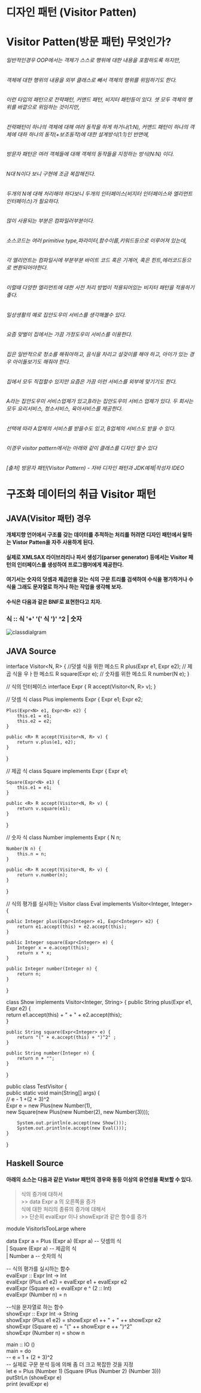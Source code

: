 디자인 패턴 (Visitor Patten) 
======================

# Visitor Patten(방문 패턴) 무엇인가?

###### 일반적인경우 OOP에서는 객체가 스스로 행위에 대한 내용을 포함하도록 하지만,  
###### 객체에 대한 행위의 내용을 외부 클래스로 빼서 객체의 행위를 위임하기도 한다.   
###### 이런 타입의 패턴으로 전략패턴, 커맨드 패턴, 비지터 패턴등이 있다. 셋 모두 객체의 행위를 바깥으로 위임하는 것이지만,   
###### 전략패턴이 하나의 객체에 대해 여러 동작을 하게 하거나(1:N), 커맨드 패턴이 하나의 객체에 대하 하나의 동작(+보조동작)에 대한 설계방식(1:1)인 반면에,   
###### 방문자 패턴은 여러 객체들에 대해 객체의 동작들을 지정하는 방식(N:N) 이다.   
###### N대 N이다 보니 구현에 조금 복잡해진다.  
###### 두개의 N에 대해 처리해야 하다보니 두개의 인터페이스(비지터 인터페이스와 엘리먼트 인터페이스)가 필요하다. 
###### 
###### 
###### 많이 사용되는 부분은 컴파일러부분이다.   
###### 소스코드는 여러 primitive type,파라미터,함수이름,키워드등으로 이루어져 있는데, 
###### 각 엘리먼트는 컴파일시에 부분부분 바이트 코드 혹은 기계어, 혹은 힌트,에러코드등으로 변환되어야한다.   
###### 이럴때 다양한 엘리먼트에 대한 사전 처리 방법이 적용되어있는 비지터 패턴을 적용하기 좋다.    
###### 
###### 
###### 일상생활의 예로 집안도우미 서비스를 생각해볼수 있다.   
###### 요즘 맞벌이 집에서는 가끔 가정도우미 서비스를 이용한다.   
###### 집은 일반적으로 청소를 해줘야하고, 음식을 차리고 설겆이를 해야 하고, 아이가 있는 경우 아이돌보기도 해줘야 한다.   
###### 집에서 모두 직접할수 있지만 요즘은 가끔 이런 서비스를 외부에 맞기기도 한다.  
###### 
###### 
###### A라는 집안도우미 서비스업체가 있고,B라는 집안도우미 서비스 업체가 있다. 두 회사는 모두 요리서비스, 청소서비스, 육아서비스를 제공한다.    
###### 선택에 따라 A업체의 서비스를 받을수도 있고, B업체의 서비스도 받을 수 있다.   
###### 이경우 visitor pattern에서는 아래와 같이 클래스를 디자인 할수 있다  
###### [출처] 방문자 패턴(Visitor Pattern) - 자바 디자인 패턴과 JDK예제|작성자 IDEO  



# 구조화 데이터의 취급 Visitor 패턴
## JAVA(Visitor 패턴) 경우
#### 개체지향 언어에서 구조를 갖는 데이터를 추적하는 처리를 허려면 디자인 패턴에서 말하는 Vistor Patten을 자주 사용하게 된다.
#### 실제로 XMLSAX 라이브러리나 파서 생성기(parser generator) 등에서는 Visitor 패턴의 인터페이스를 생성하여 프로그램머에게 제공한다.
#### 여기서는 숫자의 덧셈과 제곱만을 갖는 식의 구문 트리를 검색하여 수식을 평가하거나 수식을 그래도 문자열로 하거나 하는 작업을 생각해 보자.
#### 수식은 다음과 같은 BNF로 표현한다고 치자.

### 식 :: 식 '+' '(' 식 ')' ^2 | 숫자

![classdialgram](https://user-images.githubusercontent.com/12265888/45093133-74cfa500-b152-11e8-870c-d33d2faefc87.png)

## JAVA Source
interface Visitor<N, R> {
    //덧셀 식을 위한 메소드
    R plus(Expr<N> e1, Expr<N> e2);
    // 제곱 식을 우ㅏ한 메소드
    R square(Expr<N> e);
    // 숫자를 위한 메소드
    R number(N e);
}

// 식의 인터페이스
interface Expr<N> {
    <R> R accept(Visitor<N, R> v);
}

// 덧셈 식
class Plus<N> implements Expr<N> {
    Expr<N> e1;
    Expr<N> e2;

    Plus(Expr<N> e1, Expr<N> e2) {
        this.e1 = e1;
        this.e2 = e2;
    }

    public <R> R accept(Visitor<N, R> v) {
        return v.plus(e1, e2);
    }
}

// 제곱 식
class Square<N> implements Expr<N> {
    Expr<N> e1;

    Square(Expr<N> e1) {
        this.e1 = e1;
    }

    public <R> R accept(Visitor<N, R> v) {
        return v.square(e1);
    }
}

// 숫자 식
class Number<N> implements Expr<N> {
    N n;

    Number(N n) {
        this.n = n;
    }

    public <R> R accept(Visitor<N, R> v) {
        return v.number(n);
    }
}

// 식의 평가를 실시하는 Visitor
class Eval implements Visitor<Integer, Integer> {

    public Integer plus(Expr<Integer> e1, Expr<Integer> e2) {
        return e1.accept(this) + e2.accept(this);
    }

    public Integer square(Expr<Integer> e) {
        Integer x = e.accept(this);
        return x * x;
    }

    public Integer number(Integer n) {
        return n;
    }
}

class Show implements Visitor<Integer, String> {
    public String plus(Expr<Integer> e1, Expr<Integer> e2) {  
        return e1.accept(this) + " + " + e2.accept(this);  
    }

    public String square(Expr<Integer> e) {
        return "(" + e.accept(this) + ")^2" ;
    }

    public String number(Integer n) {
        return n + "";
    }
}

public class TestVisitor {  
    public static void main(String[] args) {  
        // e - 1 +(2 + 3)^2  
        Expr e = new Plus(new Number(1),  
                          new Square(new Plus(new Number(2), new Number(3))));  

        System.out.println(e.accept(new Show()));  
        System.out.println(e.accept(new Eval()));  
    }  
} 




## Haskell Source
#### 아래의 소스는 다음과 같은 Vistor 패턴의 경우와 동등 이상의 유연성을 확보할 수 있다.
> 식의 증가에 대하서  
    >>  data Expr a 의 오른쪽을 증가  
> 식에 대한 처리의 종류의 증가에 대해서  
     >> 단순히 evalExpr 이나 showExpr과 같은 함수를 증가  



module VisitorIsTooLarge where  
  
data Expr a  = Plus (Expr a) (Expr a) -- 덧셈의 식  
            | Square (Expr a)        -- 제곱의 식  
            | Number a                -- 숫자의 식  
  
-- 식의 평가를 실시하는 함수  
evalExpr :: Expr Int -> Int  
evalExpr (Plus e1 e2) = evalExpr e1 + evalExpr e2  
evalExpr (Square e) = evalExpr e ^ (2 :: Int)  
evalExpr (Number n) = n  
   
--식을 문자열로 하는 함수  
showExpr :: Expr Int -> String  
showExpr (Plus e1 e2) = showExpr e1 ++ " + " ++ showExpr e2  
showExpr (Square e) = "(" ++ showExpr e ++ ")^2"  
showExpr (Number n) = show n  
  
main :: IO ()  
main = do  
  -- e = 1 + (2 + 3)^2  
  -- 실제로 구문 분석 등에 의해 좀 더 크고 복잡한 것을 지정  
  let e = Plus (Number 1)  (Square (Plus (Number 2) (Number 3)))  
  putStrLn (showExpr e)  
  print (evalExpr e)  
